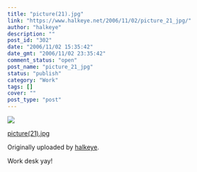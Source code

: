 ```yaml
---
title: "picture(21).jpg"
link: "https://www.halkeye.net/2006/11/02/picture_21_jpg/"
author: "halkeye"
description: ""
post_id: "302"
date: "2006/11/02 15:35:42"
date_gmt: "2006/11/02 23:35:42"
comment_status: "open"
post_name: "picture_21_jpg"
status: "publish"
category: "Work"
tags: []
cover: ""
post_type: "post"
---
```


![](http://static.flickr.com/105/287204397_fe2098cbea_m.jpg)
   

 
 [picture(21).jpg](http://www.flickr.com/photos/halkeye/287204397/)
   

 Originally uploaded by [halkeye](http://www.flickr.com/people/halkeye/).
 



Work desk yay!
